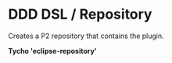DDD DSL / Repository
========================

Creates a P2 repository that contains the plugin. 

**Tycho 'eclipse-repository'**


